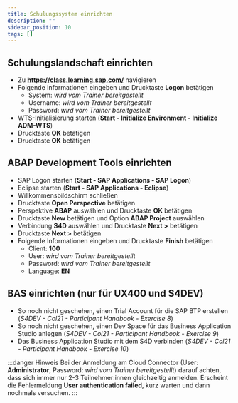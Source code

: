 ```yaml
---
title: Schulungssystem einrichten
description: ""
sidebar_position: 10
tags: []
---
```


## Schulungslandschaft einrichten
- Zu **https://class.learning.sap.com/** navigieren
- Folgende Informationen eingeben und Drucktaste **Logon** betätigen
    - System: _wird vom Trainer bereitgestellt_
    - Username: _wird vom Trainer bereitgestellt_
    - Password: _wird vom Trainer bereitgestellt_
- WTS-Initialisierung starten (**Start - Initialize Environment - Initialize ADM-WTS**)
- Drucktaste **OK** betätigen
- Drucktaste **OK** betätigen

## ABAP Development Tools einrichten
- SAP Logon starten (**Start - SAP Applications - SAP Logon**)
- Eclipse starten (**Start - SAP Applications - Eclipse**)
- Willkommensbildschirm schließen
- Drucktaste **Open Perspective** betätigen
- Perspektive **ABAP** auswählen und Drucktaste **OK** betätigen
- Drucktaste **New** betätigen und Option **ABAP Project** auswählen
- Verbindung **S4D** auswählen und Drucktaste **Next \>** betätigen
- Drucktaste **Next \>** betätigen
- Folgende Informationen eingeben und Drucktaste **Finish** betätigen
    - Client: **100**
    - User: _wird vom Trainer bereitgestellt_
    - Password: _wird vom Trainer bereitgestellt_
    - Language: **EN**

## BAS einrichten (nur für UX400 und S4DEV)
- So noch nicht geschehen, einen Trial Account für die SAP BTP erstellen (_S4DEV - Col21 - Participant Handbook - Exercise 8_)
- So noch nicht geschehen, einen Dev Space für das Business Application Studio anlegen (_S4DEV - Col21 - Participant Handbook - Exercise 9_)
- Das Business Application Studio mit dem S4D verbinden (_S4DEV - Col21 - Participant Handbook - Exercise 10_)

:::danger Hinweis
Bei der Anmeldung am Cloud Connector (User: **Administrator**, Password: _wird vom Trainer bereitgestellt_) darauf achten, dass sich immer nur 2-3 Teilnehmer:innen gleichzeitig anmelden. Erscheint die Fehlermeldung **User authentication failed**, kurz warten und 
dann nochmals versuchen.
:::
